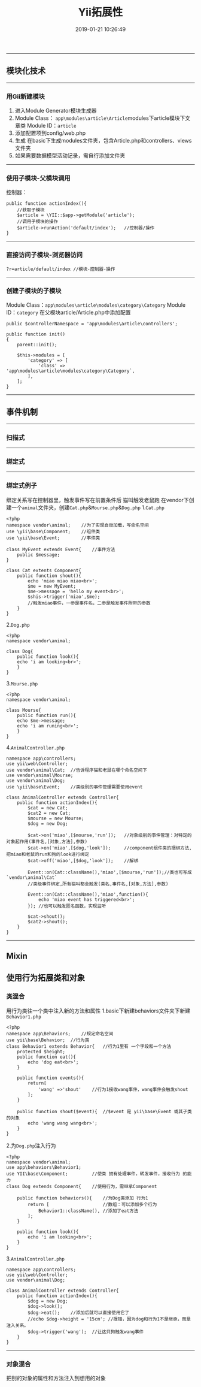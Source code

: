 ﻿---
title: Yii拓展性
date: 2019-01-21 10:26:49
tags: Yii
---

---
## 模块化技术
---
### 用Gii新建模块
1. 进入Module Generator模块生成器
2. Module Class： `app\modules\article\Article`modules下article模块下文章类
Module ID：`article`
3. 添加配置项到config/web.php
4. 生成 在basic下生成modules文件夹，包含Article.php和controllers、views文件夹
5. 如果需要数据模型活动记录，需自行添加文件夹
<!-- more -->

---
### 使用子模块-父模块调用
控制器：
```
public function actionIndex(){
    //获取子模块
    $article = \YII::$app->getModule('article');
    //调用子模块的操作
    $article->runAction('default/index');   //控制器/操作
}
```
---
### 直接访问子模块-浏览器访问
```
?r=article/default/index //模块-控制器-操作
```
---
### 创建子模块的子模块
Module Class：`app\modules\article\modules\category\Category`
Module ID：`category`
在父模块article/Article.php中添加配置
```
public $controllerNamespace = 'app\modules\article\controllers';

public function init()
{
    parent::init();
    
    $this->modules = [
        'category' => [
            'class' => 'app\modules\article\modules\category\Category`,
        ],
    ];
}
```
---
## 事件机制
---
### 扫描式
---
### 绑定式
---
### 绑定式例子
绑定关系写在控制器里，触发事件写在前置条件后
猫叫触发老鼠跑
在vendor下创建一个`animal`文件夹，创建`Cat.php`&`Mourse.php`&`Dog.php`
1.`Cat.php`
```
<?php
namespace vendor\animal;    //为了实现自动加载，写命名空间
use \yii\base\Component;    //组件类
use \yii\base\Event;        //事件类

class MyEvent extends Event{    //事件方法
    public $message;
}

class Cat extents Component{
    public function shout(){
        echo 'miao miao miao<br>';
        $me = new MyEvent;
        $me->message = 'hello my event<br>';
        $shis->trigger('miao',$me);
        //触发miao事件，一参是事件名，二参是触发事件附带的参数
    }
}
```
2.`Dog.php`
```
<?php
namespace vendor\animal;

class Dog{
    public function look(){
    echo 'i am looking<br>';
    }
}
```
3.`Mourse.php`
```
<?php
namespace vendor\animal;

class Mourse{
    public function run(){
    echo $me->message;
    echo 'i am runing<br>';
    }
}
```
4.`AnimalController.php`
```
namespace app\controllers;
use yii\web\Controller;
use vendor\animal\Cat;  //告诉程序猫和老鼠在哪个命名空间下
use vendor\animal\Mourse;
use vendor\animal\Dog;
use \yii\base\Event;    //类级别的事件管理需要使用event

class AnimalController extends Controller{
    public function actionIndex(){
        $cat = new Cat;
        $cat2 = new Cat;
        $mourse = new Mourse;
        $dog = new Dog;
        
        $cat->on('miao',[$mourse,'run']);   //对象级别的事件管理：对特定的对象起作用(事件名,[对象,方法],参数)
        $cat->on('miao',[$dog,'look']);     //component组件类的捆绑方法,把miao和老鼠的run和狗的look进行绑定
        $cat->off('miao',[$dog,'look']);    //解绑
        
        Event::on(Cat::className(),'miao',[$mourse,'run']);//类也可写成`vendor\animal\Cat`
        //类级事件绑定,所有猫叫都会触发(类名,事件名,[对象,方法],参数)
        
        Event::on(Cat::className(),'miao',function(){
            echo 'miao event has triggered<br>';
        }); //也可以触发匿名函数，实现监听
        
        $cat->shout();
        $cat2->shout();
    }
}
```
---
## Mixin
使用行为拓展类和对象
---
### 类混合
用行为类往一个类中注入新的方法和属性
1.basic下新建behaviors文件夹下新建`Behavior1.php`
```
<?php
namespace app\Behaviors;    //规定命名空间
use yii\base\Behavior;  //行为类
class Behavior1 extends Behavior{   //行为1里有 一个字段和一个方法
    protected $height;
    public function eat(){
        echo 'dog eat<br>';
    }
    
    public function events(){
        return[
            'wang' =>'shout'    //行为1接收wang事件，wang事件会触发shout
        ];
    }
    
    public function shout($event){  //$event 是 yii\base\Event 或其子类的对象
        echo 'wang wang wang<br>';
    }
}
```
2.为`Dog.php`注入行为
```
<?php
namespace vendor\animal;
use app\behaviors\Behavior1;
use YII\base\Component;         //使类 拥有处理事件，转发事件，接收行为 的能力
class Dog extends Component{    //使用行为，需继承Component

    public function behaviors(){    //为Dog类添加 行为1
        return [                    //数组：可以添加多个行为
            Behavior1::className(), //添加了eat方法
        ];
    }
    
    public function look(){
        echo 'i am looking<br>';
    }
}
```
3.`AnimalController.php`
```
namespace app\controllers;
use yii\web\Controller;
use vendor\animal\Dog;

class AnimalController extends Controller{
    public function actionIndex(){
        $dog = new Dog;
        $dog->look();
        $dog->eat();    //添加后就可以直接使用它了
        //echo $dog->height = '15cm'; //报错，因为dog和行为1不是继承，而是注入关系。
        $dog->trigger('wang');  //让这只狗触发wang事件
    }
}
```
---
### 对象混合
把别的对象的属性和方法注入到想用的对象








